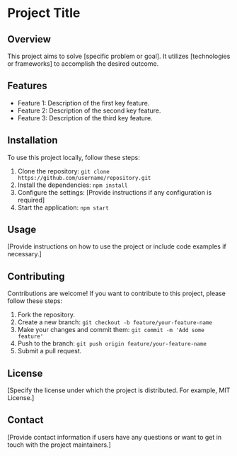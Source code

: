 # Project Title

## Overview
This project aims to solve [specific problem or goal]. It utilizes [technologies or frameworks] to accomplish the desired outcome.

## Features
- Feature 1: Description of the first key feature.
- Feature 2: Description of the second key feature.
- Feature 3: Description of the third key feature.

## Installation
To use this project locally, follow these steps:

1. Clone the repository: `git clone https://github.com/username/repository.git`
2. Install the dependencies: `npm install`
3. Configure the settings: [Provide instructions if any configuration is required]
4. Start the application: `npm start`

## Usage
[Provide instructions on how to use the project or include code examples if necessary.]

## Contributing
Contributions are welcome! If you want to contribute to this project, please follow these steps:

1. Fork the repository.
2. Create a new branch: `git checkout -b feature/your-feature-name`
3. Make your changes and commit them: `git commit -m 'Add some feature'`
4. Push to the branch: `git push origin feature/your-feature-name`
5. Submit a pull request.

## License
[Specify the license under which the project is distributed. For example, MIT License.]

## Contact
[Provide contact information if users have any questions or want to get in touch with the project maintainers.] 
